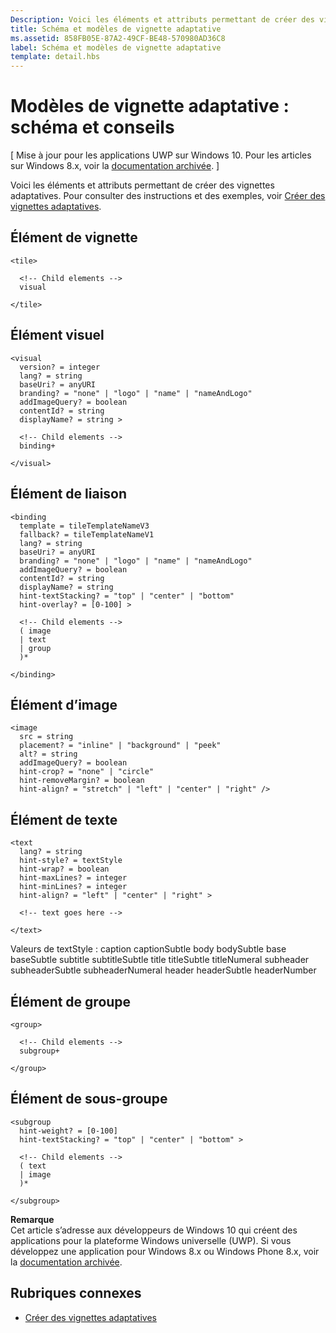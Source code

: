 ```yaml
---
Description: Voici les éléments et attributs permettant de créer des vignettes adaptatives.
title: Schéma et modèles de vignette adaptative
ms.assetid: 858FB05E-87A2-49CF-BE48-570980AD36C8
label: Schéma et modèles de vignette adaptative
template: detail.hbs
---
```


# Modèles de vignette adaptative : schéma et conseils


\[ Mise à jour pour les applications UWP sur Windows 10. Pour les articles sur Windows 8.x, voir la [documentation archivée](http://go.microsoft.com/fwlink/p/?linkid=619132). \]


Voici les éléments et attributs permettant de créer des vignettes adaptatives. Pour consulter des instructions et des exemples, voir [Créer des vignettes adaptatives](tiles-and-notifications-create-adaptive-tiles.md).

## <span id="tile_element"> </span> <span id="TILE_ELEMENT"> </span>Élément de vignette


``` syntax
<tile>
  
  <!-- Child elements -->
  visual
  
</tile>
```

## <span id="visual_element"> </span> <span id="VISUAL_ELEMENT"> </span>Élément visuel


``` syntax
<visual
  version? = integer
  lang? = string
  baseUri? = anyURI
  branding? = "none" | "logo" | "name" | "nameAndLogo"
  addImageQuery? = boolean
  contentId? = string
  displayName? = string >
    
  <!-- Child elements -->
  binding+

</visual>
```

## <span id="binding_element"> </span> <span id="BINDING_ELEMENT"> </span>Élément de liaison


``` syntax
<binding
  template = tileTemplateNameV3
  fallback? = tileTemplateNameV1
  lang? = string
  baseUri? = anyURI
  branding? = "none" | "logo" | "name" | "nameAndLogo"
  addImageQuery? = boolean
  contentId? = string
  displayName? = string
  hint-textStacking? = "top" | "center" | "bottom"
  hint-overlay? = [0-100] >

  <!-- Child elements -->
  ( image
  | text
  | group
  )*

</binding>
```

## <span id="image_element"> </span> <span id="IMAGE_ELEMENT"> </span>Élément d’image


``` syntax
<image
  src = string
  placement? = "inline" | "background" | "peek"
  alt? = string
  addImageQuery? = boolean
  hint-crop? = "none" | "circle"
  hint-removeMargin? = boolean
  hint-align? = "stretch" | "left" | "center" | "right" />
```

## <span id="text_element"> </span> <span id="TEXT_ELEMENT"> </span>Élément de texte


``` syntax
<text
  lang? = string
  hint-style? = textStyle
  hint-wrap? = boolean
  hint-maxLines? = integer
  hint-minLines? = integer
  hint-align? = "left" | "center" | "right" >

  <!-- text goes here -->

</text>
```

Valeurs de textStyle : caption captionSubtle body bodySubtle base baseSubtle subtitle subtitleSubtle title titleSubtle titleNumeral subheader subheaderSubtle subheaderNumeral header headerSubtle headerNumber

## <span id="group_element"> </span> <span id="GROUP_ELEMENT"> </span>Élément de groupe


``` syntax
<group>

  <!-- Child elements -->
  subgroup+

</group>
```

## <span id="subgroup_element"> </span> <span id="SUBGROUP_ELEMENT"> </span>Élément de sous-groupe


``` syntax
<subgroup
  hint-weight? = [0-100]
  hint-textStacking? = "top" | "center" | "bottom" >

  <!-- Child elements -->
  ( text
  | image
  )*

</subgroup>
```

**Remarque**  
Cet article s’adresse aux développeurs de Windows 10 qui créent des applications pour la plateforme Windows universelle (UWP). Si vous développez une application pour Windows 8.x ou Windows Phone 8.x, voir la [documentation archivée](http://go.microsoft.com/fwlink/p/?linkid=619132).

 

## Rubriques connexes


* [Créer des vignettes adaptatives](tiles-and-notifications-create-adaptive-tiles.md)
 

 




<!--HONumber=Mar16_HO1-->
